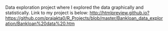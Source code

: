 Data exploration project where I explored the data graphically and statistically.
Link to my project is below:
http://htmlpreview.github.io?https://github.com/prajakta0/R_Projects/blob/master/Bankloan_data_exploration/Bankloan%20data%20.htm
